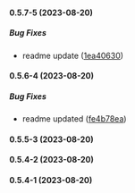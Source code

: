 #### 0.5.7-5 (2023-08-20)

##### Bug Fixes

*  readme update ([1ea40630](https://github.com/meharbhutta/react-fb-collage/commit/1ea40630447f3d8936cdd375ec11eb4555c6313d))

#### 0.5.6-4 (2023-08-20)

##### Bug Fixes

*  readme updated ([fe4b78ea](https://github.com/meharbhutta/react-fb-collage/commit/fe4b78ead418ca52ab02f10d536a85a6f7b78310))

#### 0.5.5-3 (2023-08-20)

#### 0.5.4-2 (2023-08-20)

#### 0.5.4-1 (2023-08-20)